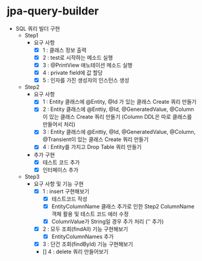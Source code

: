 # jpa-query-builder

- SQL 쿼리 빌더 구현
  - Step1
    - 요구 사항
      - [x] 1 : 클래스 정보 출력
      - [x] 2 : test로 시작하는 메소드 실행
      - [x] 3 :  @PrintView 애노테이션 메소드 실행
      - [x] 4 : private field에 값 할당
      - [x] 5 : 인자를 가진 생성자의 인스턴스 생성
  - Step2
    - 요구 사항
      - [x] 1 : Entity 클래스에 @Entity, @Id 가 있는 클래스 Create 쿼리 만들기
      - [x] 2 : Entity 클래스에 @Enttiy, @Id, @GeneratedValue, @Column이 있는 클래스 Create 쿼리 만들기 (Column DDL은 따로 클래스를 만들어서 처리)
      - [x] 3 : Entity 클래스에 @Enttiy, @Id, @GeneratedValue, @Column, @Transient이 있는 클래스 Create 쿼리 만들기
      - [x] 4 : Entity를 가지고 Drop Table 쿼리 만들기
    - 추가 구현
      - [x] 테스트 코드 추가
      - [x] 인터페이스 추가
  - Step3
    - 요구 사항 및 기능 구현
      - [x] 1 : insert 구현해보기
        - [x] 테스트코드 작성
        - [x] EntityColumnName 클래스 추가로 인한 Step2 ColumnName 객체 활용 및 테스트 코드 에러 수정
        - [x] ColumnValue가 String일 경우 추가 처리 ('' 추가)
      - [x] 2 : 모두 조회(findAll) 기능 구현해보기
        - [x] EntityColumnNames 추가
      - [x] 3 : 단건 조회(findById) 기능 구현해보기
      - [] 4 : delete 쿼리 만들어보기
